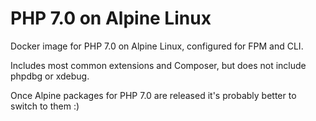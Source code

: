 PHP 7.0 on Alpine Linux
=======================

Docker image for PHP 7.0 on Alpine Linux, configured for FPM and CLI.

Includes most common extensions and Composer, but does not include phpdbg or xdebug.

Once Alpine packages for PHP 7.0 are released it's probably better to switch to them :)
